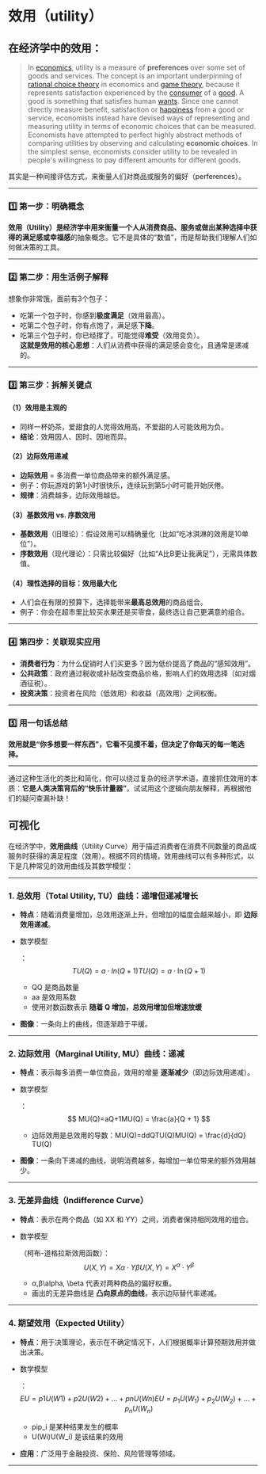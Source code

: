 # 效用（utility）

## 在经济学中的效用：

> In [economics](https://www.frdic.com/dicts/wiki/Economics.html), utility is a measure of **preferences** over some set of goods and services. The concept is an important underpinning of [rational choice theory](https://www.frdic.com/dicts/wiki/Rational_choice_theory.html) in economics and [game theory](https://www.frdic.com/dicts/wiki/Game_theory.html), because it represents satisfaction experienced by the [consumer](https://www.frdic.com/dicts/wiki/Consumer.html) of a [good](https://www.frdic.com/dicts/wiki/Good_(economics).html). A good is something that satisfies human [wants](https://www.frdic.com/dicts/wiki/Want.html). Since one cannot directly measure benefit, satisfaction or [happiness](https://www.frdic.com/dicts/wiki/Happiness.html) from a good or service, economists instead have devised ways of representing and measuring utility in terms of economic choices that can be measured. Economists have attempted to perfect highly abstract methods of comparing utilities by observing and calculating **economic choices**. In the simplest sense, economists consider utility to be revealed in people's willingness to pay different amounts for different goods.

其实是一种间接评估方式，来衡量人们对商品或服务的偏好（perferences）。

---

### 1️⃣ **第一步：明确概念**  

**效用（Utility）**是经济学中用来衡量一个人从消费商品、服务或做出某种选择中获得的**满足感或幸福感**的抽象概念。它不是具体的“数值”，而是帮助我们理解人们如何做决策的工具。

---

### 2️⃣ **第二步：用生活例子解释**  

想象你非常饿，面前有3个包子：  

- 吃第一个包子时，你感到**极度满足**（效用最高）。  
- 吃第二个包子时，你有点饱了，满足感**下降**。  
- 吃第三个包子时，你已经撑了，可能觉得**难受**（效用变负）。  
  **这就是效用的核心思想**：人们从消费中获得的满足感会变化，且通常是递减的。

---

### 3️⃣ **第三步：拆解关键点**  

#### （1）**效用是主观的**  

- 同样一杯奶茶，爱甜食的人觉得效用高，不爱甜的人可能效用为负。  
- **结论**：效用因人、因时、因地而异。

#### （2）**边际效用递减**  

- **边际效用** = 多消费一单位商品带来的额外满足感。  
- 例子：你玩游戏的第1小时很快乐，连续玩到第5小时可能开始厌倦。  
- **规律**：消费越多，边际效用越低。

#### （3）**基数效用 vs. 序数效用**  

- **基数效用**（旧理论）：假设效用可以精确量化（比如“吃冰淇淋的效用是10单位”）。  
- **序数效用**（现代理论）：只需比较偏好（比如“A比B更让我满足”），无需具体数值。  

#### （4）**理性选择的目标：效用最大化**  

- 人们会在有限的预算下，选择能带来**最高总效用**的商品组合。  
- 例子：你会在超市里比较买水果还是买零食，最终选让自己更满意的组合。

---

### 4️⃣ **第四步：关联现实应用**  

- **消费者行为**：为什么促销时人们买更多？因为低价提高了商品的“感知效用”。  
- **公共政策**：政府通过税收或补贴改变商品价格，影响人们的效用选择（如对烟酒征税）。  
- **投资决策**：投资者在风险（低效用）和收益（高效用）之间权衡。

---

### 5️⃣ **用一句话总结**  

**效用就是“你多想要一样东西”，它看不见摸不着，但决定了你每天的每一笔选择。**

---

通过这种生活化的类比和简化，你可以绕过复杂的经济学术语，直接抓住效用的本质：**它是人类决策背后的“快乐计量器”**。试试用这个逻辑向朋友解释，再根据他们的疑问查漏补缺！



## 可视化

在经济学中，**效用曲线**（Utility Curve）用于描述消费者在消费不同数量的商品或服务时获得的满足程度（效用）。根据不同的情境，效用曲线可以有多种形式，以下是几种常见的效用曲线及其数学模型：

------

### **1. 总效用（Total Utility, TU）曲线：递增但递减增长**

- **特点**：随着消费量增加，总效用逐渐上升，但增加的幅度会越来越小，即 **边际效用递减**。

- 数学模型

  ：
  $$
  TU(Q)=a⋅ln⁡(Q+1)TU(Q) = a \cdot \ln(Q + 1)
  $$
  

  - QQ 是商品数量
  - aa 是效用系数
  - 使用对数函数表示 **随着 Q 增加，总效用增加但增速放缓**

- **图像**：一条向上的曲线，但逐渐趋于平缓。

------

### **2. 边际效用（Marginal Utility, MU）曲线：递减**

- **特点**：表示每多消费一单位商品，效用的增量 **逐渐减少**（即边际效用递减）。

- 数学模型

  ：
  $$
  MU(Q)=aQ+1MU(Q) = \frac{a}{Q + 1}
  $$
  

  - 边际效用是总效用的导数：MU(Q)=ddQTU(Q)MU(Q) = \frac{d}{dQ} TU(Q)

- **图像**：一条向下递减的曲线，说明消费越多，每增加一单位带来的额外效用越少。

------

### **3. 无差异曲线（Indifference Curve）**

- **特点**：表示在两个商品（如 XX 和 YY）之间，消费者保持相同效用的组合。

- 数学模型

  （柯布-道格拉斯效用函数）：
  $$
  U(X,Y)=Xα⋅YβU(X, Y) = X^\alpha \cdot Y^\beta
  $$
  

  - α,β\alpha, \beta 代表对两种商品的偏好权重。
  - 画出的无差异曲线是 **凸向原点的曲线**，表示边际替代率递减。

------

### **4. 期望效用（Expected Utility）**

- **特点**：用于决策理论，表示在不确定情况下，人们根据概率计算预期效用并做出决策。

- 数学模型

  ：
  $$
  EU=p1U(W1)+p2U(W2)+...+pnU(Wn)EU = p_1 U(W_1) + p_2 U(W_2) + ... + p_n U(W_n)
  $$
  

  - pip_i 是某种结果发生的概率
  - U(Wi)U(W_i) 是该结果的效用

- **应用**：广泛用于金融投资、保险、风险管理等领域。

------

